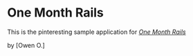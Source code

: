 # One Month Rails

This is the pinteresting sample application for 
[*One Month Rails*](http://onemonthrails.com)

by [Owen O.]